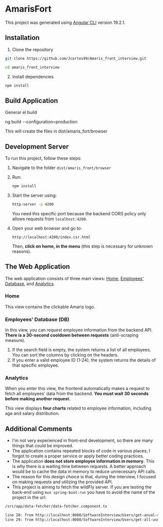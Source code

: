# AmarisFort

This project was generated using [Angular CLI](https://github.com/angular/angular-cli) version 19.2.1.

## Installation

1. Clone the repository

```bash
git clone https://github.com/Jcortes99/Amaris_front_interview.git

cd amaris_front_interview
```

2. Install dependencies

```bash
npm install
```

## Build Application

Generar el build

ng build --configuration=production

This will create the files in dist/amaris_fort/browser

## Development Server

To run this project, follow these steps:

1) Navigate to the folder `dist/amaris_front/browser`

2) Run:
   ```sh
   npm install
   ```

3) Start the server using:
   ```sh
   http-server -p 4200
   ```
   You need this specific port because the backend CORS policy only allows requests from `localhost:4200`.

4) Open your web browser and go to:
   ```
   http://localhost:4200/index.csr.html
   ```
   Then, **click on home, in the menu** (this step is necessary for unknown reasons).

## The Web Application

The web application consists of three main views: [Home](#home), [Employees' Database](#db), and [Analytics](#analytics).

### Home

This view contains the clickable Amaris logo.

### Employees' Database (DB)

In this view, you can request employee information from the backend API. **There is a 30-second cooldown between requests** (anti-scraping measure).

1) If the search field is empty, the system returns a list of all employees. You can sort the columns by clicking on the headers.
2) If you enter a valid employee ID (1-24), the system returns the details of that specific employee.

### Analytics

When you enter this view, the frontend automatically makes a request to fetch all employees' data from the backend. **You must wait 30 seconds before making another request.**

This view displays **four charts** related to employee information, including age and salary distribution.

## Additional Comments

- I'm not very experienced in front-end development, so there are many things that could be improved.
- The application contains repeated blocks of code in various places; I forgot to create a proper service or apply better coding practices.
- The application **does not store employee information in memory**. This is why there is a waiting time between requests. A better approach would be to cache the data in memory to reduce unnecessary API calls.
- The reason for this design choice is that, during the interview, I focused on making requests and utilizing the provided API.
- This project is aiming to fetch the wildFly server. If you are testing the back-end using ```mvn spring-boot:run``` you have to avoid the name of the project in the url:
```bash
/src/app/data-fetcher/data-fetcher.component.ts

line 28: from http://localhost:8080/SoftwareInterview/Users/get-anual-salary/${this.number} to http://localhost:8080/Users/get-anual-salary/${this.number}
line 29: from http://localhost:8080/SoftwareInterview/Users/get-all-users to http://localhost:8080/Users/get-all-users
```
